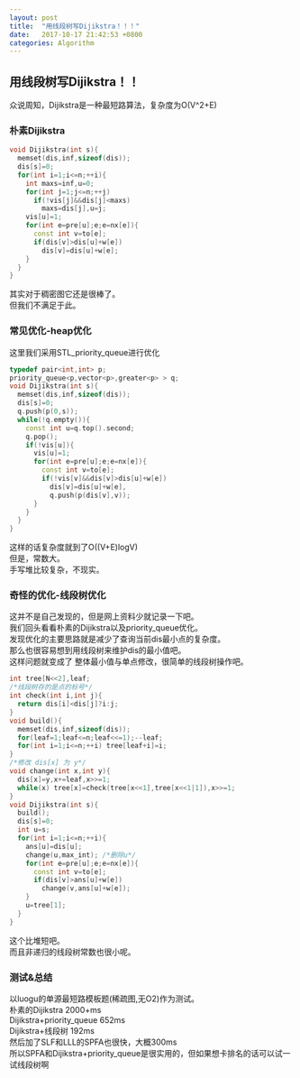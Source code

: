 ```yaml
---
layout: post
title:  "用线段树写Dijikstra！！！"
date:   2017-10-17 21:42:53 +0800
categories: Algorithm
---
```

## 用线段树写Dijikstra！！
众说周知，Dijikstra是一种最短路算法，复杂度为O(V^2+E)
### 朴素Dijikstra
```cpp
void Dijikstra(int s){
  memset(dis,inf,sizeof(dis));
  dis[s]=0;
  for(int i=1;i<=n;++i){
    int maxs=inf,u=0;
    for(int j=1;j<=n;++j)
      if(!vis[j]&&dis[j]<maxs)
        maxs=dis[j],u=j;
    vis[u]=1;
    for(int e=pre[u];e;e=nx[e]){
      const int v=to[e];
      if(dis[v]>dis[u]+w[e])
        dis[v]=dis[u]+w[e];
    }
  }
}
```
其实对于稠密图它还是很棒了。  
但我们不满足于此。
### 常见优化-heap优化
这里我们采用STL_priority_queue进行优化
```cpp
typedef pair<int,int> p;
priority_queue<p,vector<p>,greater<p> > q;
void Dijikstra(int s){
  memset(dis,inf,sizeof(dis));
  dis[s]=0;
  q.push(p(0,s));
  while(!q.empty()){
    const int u=q.top().second;
    q.pop();
    if(!vis[u]){
      vis[u]=1;
      for(int e=pre[u];e;e=nx[e]){
        const int v=to[e];
        if(!vis[v]&&dis[v]>dis[u]+w[e])
          dis[v]=dis[u]+w[e],
          q.push(p(dis[v],v));
      }
    }
  }
}
```
这样的话复杂度就到了O((V+E)logV)  
但是，常数大。  
手写堆比较复杂，不现实。  
### 奇怪的优化-线段树优化
这并不是自己发现的，但是网上资料少就记录一下吧。  
我们回头看看朴素的Dijikstra以及priority_queue优化。  
发现优化的主要思路就是减少了查询当前dis最小点的复杂度。  
那么也很容易想到用线段树来维护dis的最小值吧。  
这样问题就变成了 整体最小值与单点修改，很简单的线段树操作吧。
```cpp
int tree[N<<2],leaf;
/*线段树存的是点的标号*/
int check(int i,int j){
  return dis[i]<dis[j]?i:j;
}
void build(){
  memset(dis,inf,sizeof(dis));
  for(leaf=1;leaf<=n;leaf<<=1);--leaf;
  for(int i=1;i<=n;++i) tree[leaf+i]=i;
}
/*修改 dis[x] 为 y*/
void change(int x,int y){
  dis[x]=y,x+=leaf,x>>=1;
  while(x) tree[x]=check(tree[x<<1],tree[x<<1|1]),x>>=1;
}
void Dijikstra(int s){
  build();
  dis[s]=0;
  int u=s;
  for(int i=1;i<=n;++i){
    ans[u]=dis[u];
    change(u,max_int); /*删除u*/
    for(int e=pre[u];e;e=nx[e]){
      const int v=to[e];
      if(dis[v]>ans[u]+w[e])
        change(v,ans[u]+w[e]);
    }
    u=tree[1];
  }
}
```
这个比堆短吧。  
而且非递归的线段树常数也很小呢。
### 测试&总结
以luogu的单源最短路模板题(稀疏图,无O2)作为测试。  
朴素的Dijikstra 2000+ms  
Dijikstra+priority_queue 652ms  
Dijikstra+线段树 192ms  
然后加了SLF和LLL的SPFA也很快，大概300ms  
所以SPFA和Dijikstra+priority_queue是很实用的，但如果想卡排名的话可以试一试线段树啊  
